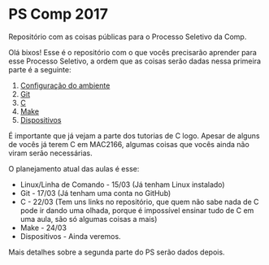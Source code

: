 # PS Comp 2017

Repositório com as coisas públicas para o Processo Seletivo da Comp.

Olá bixos! Esse é o repositório com o que vocês precisarão aprender para esse Processo Seletivo, a ordem que as coisas serão dadas nessa primeira parte é a seguinte:

1. [Configuração do ambiente](https://github.com/ThundeRatz/Bixos-2017/tree/master/ambiente)
2. [Git](https://github.com/ThundeRatz/Bixos-2017/tree/master/git)
3. [C](https://github.com/ThundeRatz/Bixos-2017/tree/master/C)
4. [Make](https://github.com/ThundeRatz/Bixos-2017/tree/master/make)
5. [Dispositivos](https://github.com/ThundeRatz/Bixos-2017/tree/master/dev)

É importante que já vejam a parte dos tutorias de C logo. Apesar de alguns de vocês já terem C em MAC2166, algumas coisas que vocês ainda não viram serão necessárias.

O planejamento atual das aulas é esse:
* Linux/Linha de Comando - 15/03 (Já tenham Linux instalado)
* Git - 17/03 (Já tenham uma conta no GitHub)
* C - 22/03 (Tem uns links no repositório, que quem não sabe nada de C pode ir dando uma olhada, porque é impossível ensinar tudo de C em uma aula, são só algumas coisas a mais)
* Make - 24/03
* Dispositivos - Ainda veremos.

Mais detalhes sobre a segunda parte do PS serão dados depois.
